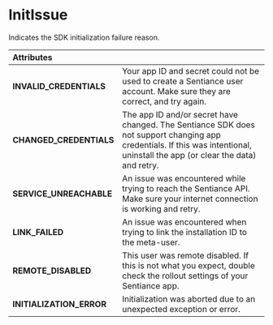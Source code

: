 # InitIssue

Indicates the SDK initialization failure reason.

| **Attributes** |  |
| :--- | :--- |
| **INVALID\_CREDENTIALS** | Your app ID and secret could not be used to create a Sentiance user account. Make sure they are correct, and try again. |
| **CHANGED\_CREDENTIALS** | The app ID and/or secret have changed. The Sentiance SDK does not support changing app credentials. If this was intentional, uninstall the app \(or clear the data\) and retry. |
| **SERVICE\_UNREACHABLE** | An issue was encountered while trying to reach the Sentiance API. Make sure your internet connection is working and retry. |
| **LINK\_FAILED** | An issue was encountered when trying to link the installation ID to the meta-user. |
| **REMOTE\_DISABLED** | This user was remote disabled. If this is not what you expect, double check the rollout settings of your Sentiance app. |
| **INITIALIZATION\_ERROR** | Initialization was aborted due to an unexpected exception or error.  |


